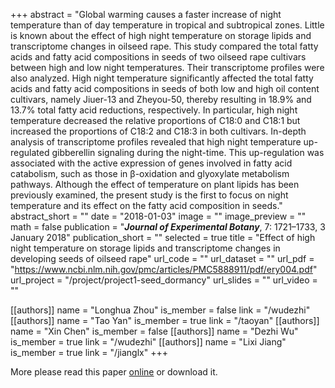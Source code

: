 +++
abstract = "Global warming causes a faster increase of night temperature than of day temperature in tropical and subtropical zones. Little is known about the effect of high night temperature on storage lipids and transcriptome changes in oilseed rape. This study compared the total fatty acids and fatty acid compositions in seeds of two oilseed rape cultivars between high and low night temperatures. Their transcriptome profiles were also analyzed. High night temperature significantly affected the total fatty acids and fatty acid compositions in seeds of both low and high oil content cultivars, namely Jiuer-13 and Zheyou-50, thereby resulting in 18.9% and 13.7% total fatty acid reductions, respectively. In particular, high night temperature decreased the relative proportions of C18:0 and C18:1 but increased the proportions of C18:2 and C18:3 in both cultivars. In-depth analysis of transcriptome profiles revealed that high night temperature up-regulated gibberellin signaling during the night-time. This up-regulation was associated with the active expression of genes involved in fatty acid catabolism, such as those in β-oxidation and glyoxylate metabolism pathways. Although the effect of temperature on plant lipids has been previously examined, the present study is the first to focus on night temperature and its effect on the fatty acid composition in seeds."
abstract_short = ""
date = "2018-01-03"
image = ""
image_preview = ""
math = false
publication = "***Journal of Experimental Botany***, 7: 1721–1733, 3 January 2018"
publication_short = ""
selected = true
title = "Effect of high night temperature on storage lipids and transcriptome changes in developing seeds of oilseed rape"
url_code = ""
url_dataset = ""
url_pdf = "https://www.ncbi.nlm.nih.gov/pmc/articles/PMC5888911/pdf/ery004.pdf"
url_project = "/project/project1-seed_dormancy"
url_slides = ""
url_video = ""

[[authors]]
    name = "Longhua Zhou"
    is_member = false
    link = "/wudezhi"
[[authors]]
    name = "Tao Yan"
    is_member = true
    link = "/taoyan"
[[authors]]
    name = "Xin Chen"
    is_member = false
[[authors]]
    name = "Dezhi Wu"
    is_member = true
    link = "/wudezhi"
[[authors]]
    name = "Lixi Jiang"
    is_member = true
    link = "/jianglx"
+++


More please read this paper [online](https://www.ncbi.nlm.nih.gov/pmc/articles/PMC5888911/pdf/ery004.pdf) or download it.


